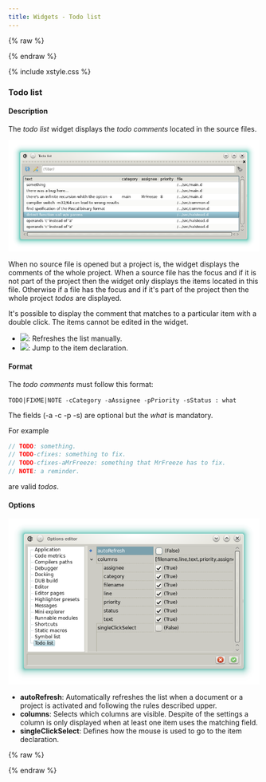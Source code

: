 ```yaml
---
title: Widgets - Todo list
---
```


{% raw %}
<script src="//cdnjs.cloudflare.com/ajax/libs/anchor-js/4.0.0/anchor.min.js"></script>
{% endraw %}

{% include xstyle.css %}

### Todo list

#### Description

The _todo list_ widget displays the _todo comments_ located in the source files.

![](img/todo_list.png)

When no source file is opened but a project is, the widget displays the comments of the whole project. 
When a source file has the focus and if it is not part of the project then the widget only displays the items located in this file.
Otherwise if a file has the focus and if it's part of the project then the whole project *todos* are displayed.

It's possible to display the comment that matches to a particular item with a double click.
The items cannot be edited in the widget.

- <img src="{%include icurl%}arrow/arrow_update.png" class="tlbric"/>: Refreshes the list manually.
- <img src="{%include icurl%}arrow/arrow_pen.png" class="tlbric"/>: Jump to the item declaration.

#### Format

The _todo comments_ must follow this format:

`TODO|FIXME|NOTE -cCategory -aAssignee -pPriority -sStatus : what`

The fields (-a -c -p -s) are optional but the _what_ is mandatory.

For example

```d
// TODO: something.
// TODO-cfixes: something to fix.
// TODO-cfixes-aMrFreeze: something that MrFreeze has to fix.
// NOTE: a reminder.
```

are valid _todos_.

#### Options

![](img/options_todo_list.png)

- **autoRefresh**: Automatically refreshes the list when a document or a project is activated and following the rules described upper.
- **columns**: Selects which columns are visible. Despite of the settings a column is only displayed when at least one item uses the matching field.
- **singleClickSelect**: Defines how the mouse is used to go to the item declaration.

{% raw %}
<script>
anchors.add();
</script>
{% endraw %}
